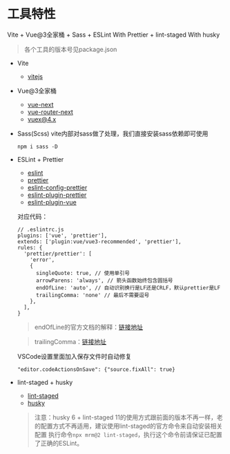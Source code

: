 # 工具特性
Vite + Vue@3全家桶 + Sass + ESLint With Prettier + lint-staged With husky

> 各个工具的版本号见package.json

- Vite
  - [vitejs](https://cn.vitejs.dev/)

- Vue@3全家桶
  - [vue-next](https://github.com/vuejs/vue-next)
  - [vue-router-next](https://github.com/vuejs/vue-router-next)
  - [vuex@4.x](https://github.com/vuejs/vuex/tree/4.0)

- Sass(Scss)
  vite内部对sass做了处理，我们直接安装sass依赖即可使用
  ```
  npm i sass -D
  ```

- ESLint + Prettier
  - [eslint](http://eslint.cn/)
  - [prettier](https://prettier.io/)
  - [eslint-config-prettier](https://github.com/prettier/eslint-config-prettier)
  - [eslint-plugin-prettier](https://github.com/prettier/eslint-plugin-prettier)
  - [eslint-plugin-vue](https://github.com/vuejs/eslint-plugin-vue)

  对应代码：
  ```
  // .eslintrc.js
  plugins: ['vue', 'prettier'],
  extends: ['plugin:vue/vue3-recommended', 'prettier'],
  rules: {
    'prettier/prettier': [
      'error',
      {
        singleQuote: true, // 使用单引号
        arrowParens: 'always', // 箭头函数始终包含圆括号
        endOfLine: 'auto', // 自动识别换行是LF还是CRLF，默认prettier是LF
        trailingComma: 'none' // 最后不需要逗号
      },
    ],
  }
  ```
  > endOfLine的官方文档的解释：[链接地址](https://prettier.io/docs/en/options.html#end-of-line)

  > trailingComma：[链接地址](https://prettier.io/docs/en/options.html#trailing-commas)

  VSCode设置里面加入保存文件时自动修复
  ```
  "editor.codeActionsOnSave": {"source.fixAll": true}
  ```
  
- lint-staged + husky
  - [lint-staged](https://github.com/okonet/lint-staged)
  - [husky](https://github.com/typicode/husky/)
  
  > 注意：husky 6 + lint-staged 11的使用方式跟前面的版本不再一样，老的配置方式不再适用，建议使用lint-staged的官方命令来自动安装相关配置
  > 执行命令` npx mrm@2 lint-staged `，执行这个命令前请保证已配置了正确的ESLint。